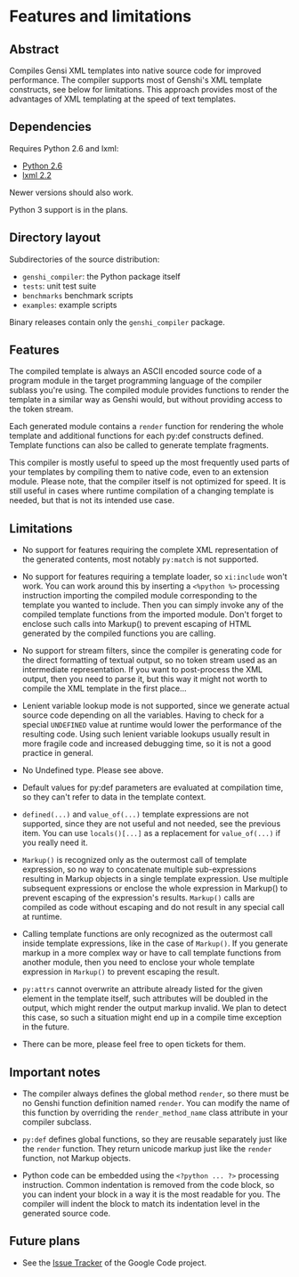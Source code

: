 # Features and limitations #

## Abstract ##

Compiles Gensi XML templates into native source code for improved performance. The compiler supports most of Genshi's XML template constructs, see below for limitations. This approach provides most of the advantages of XML templating at the speed of text templates.

## Dependencies ##

Requires Python 2.6 and lxml:

  * [Python 2.6](http://www.python.org)
  * [lxml 2.2](http://lxml.de)

Newer versions should also work.

Python 3 support is in the plans.

## Directory layout ##

Subdirectories of the source distribution:

  * `genshi_compiler`: the Python package itself
  * `tests`: unit test suite
  * `benchmarks` benchmark scripts
  * `examples`: example scripts

Binary releases contain only the `genshi_compiler` package.

## Features ##

The compiled template is always an ASCII encoded source code of a program module in the target programming language of the compiler sublass you're using. The compiled module provides functions to render the template in a similar way as Genshi would, but without providing access to the token stream.

Each generated module contains a `render` function for rendering the whole template and additional functions for each py:def constructs defined. Template functions can also be called to generate template fragments.

This compiler is mostly useful to speed up the most frequently used parts of your templates by compiling them to native code, even to an extension module. Please note, that the compiler itself is not optimized for speed. It is still useful in cases where runtime compilation of a changing template is needed, but that is not its intended use case.

## Limitations ##

  * No support for features requiring the complete XML representation of the generated contents, most notably `py:match` is not supported.

  * No support for features requiring a template loader, so `xi:include` won't work. You can work around this by inserting a `<%python %>` processing instruction importing the compiled module corresponding to the template you wanted to include. Then you can simply invoke any of the compiled template functions from the imported module. Don't forget to enclose such calls into Markup() to prevent escaping of HTML generated by the compiled functions you are calling.

  * No support for stream filters, since the compiler is generating code for the direct formatting of textual output, so no token stream used as an intermediate representation. If you want to post-process the XML output, then you need to parse it, but this way it might not worth to compile the XML template in the first place...

  * Lenient variable lookup mode is not supported, since we generate actual source code depending on all the variables. Having to check for a special `UNDEFINED` value at runtime would lower the performance of the resulting code. Using such lenient variable lookups usually result in more fragile code and increased debugging time, so it is not a good practice in general.

  * No Undefined type. Please see above.

  * Default values for py:def parameters are evaluated at compilation time, so they can't refer to data in the template context.

  * `defined(...)` and `value_of(...)` template expressions are not supported, since they are not useful and not needed, see the previous item. You can use `locals()[...]` as a replacement for `value_of(...)` if you really need it.

  * `Markup()` is recognized only as the outermost call of template expression, so no way to concatenate multiple sub-expressions resulting in Markup objects in a single template expression. Use multiple subsequent expressions or enclose the whole expression in Markup() to prevent escaping of the expression's results. `Markup()` calls are compiled as code without escaping and do not result in any special call at runtime.

  * Calling template functions are only recognized as the outermost call inside template expressions, like in the case of `Markup()`. If you generate markup in a more complex way or have to call template functions from another module, then you need to enclose your whole template expression in `Markup()` to prevent escaping the result.

  * `py:attrs` cannot overwrite an attribute already listed for the given element in the template itself, such attributes will be doubled in the output, which might render the output markup invalid. We plan to detect this case, so such a situation might end up in a compile time exception in the future.

  * There can be more, please feel free to open tickets for them.

## Important notes ##

  * The compiler always defines the global method `render`, so there must be no Genshi function definition named `render`. You can modify the name of this function by overriding the `render_method_name` class attribute in your compiler subclass.

  * `py:def` defines global functions, so they are reusable separately just like the `render` function. They return unicode markup just like the `render` function, not Markup objects.

  * Python code can be embedded using the `<?python ... ?>` processing instruction. Common indentation is removed from the code block, so you can indent your block in a way it is the most readable for you. The compiler will indent the block to match its indentation level in the generated source code.

## Future plans ##

  * See the [Issue Tracker](http://code.google.com/p/genshi-compiler/issues/list) of the Google Code project.